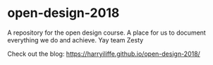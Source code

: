 # open-design-2018
A repository for the open design course. A place for us to document everything we do and achieve. Yay team Zesty

Check out the blog:
https://harryiliffe.github.io/open-design-2018/
